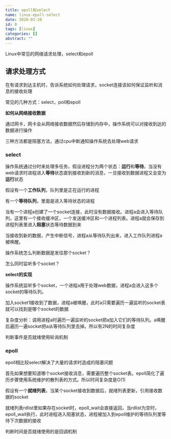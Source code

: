 ```yaml
---
title: epoll和select
name: linux-epoll-select
date: 2020-03-20
id: 0
tags: [linux]
categories: []
abstract: ""
---
```



Linux中常见的网络请求处理，select和epoll

<!--more-->

## 请求处理方式

在有请求到达主机时，告诉系统如何处理请求，socket连接该如何保证监听和消息的接收处理

常见的几种方式：select，poll和epoll

**如何从网络接收数据**

通过网卡，网卡会从网络接收数据然后存储到内存中，操作系统可以对接收到达的数据进行操作

三种方法都是阻塞方法，通过cpu中断通知操作系统去处理web请求

### select

操作系统通过分时来处理多任务，假设进程分为两个状态：**运行**和**等待**。当没有web请求时进程进入**等待**状态直到接收到新的消息，一旦接收到数据进程又会变为**运行**状态

假设有一个**工作队列**，队列里是正在运行的进程

有一个**等待队列**，里面是进入等待状态的进程

当有一个进程a创建了一个socket连接，此时没有数据接收。进程a会进入等待队列，这里有一个接收缓冲区，一个发送缓冲区和一个进程列表。进程a就会保存到进程列表里进入**阻塞**状态等待数据到来

当接收到新的数据，产生中断信号，进程a从等待队列出来，进入工作队列进程a被唤醒。

操作系统怎么判断数据是发往那个socket？

怎么同时监听多个socket？

**select的实现**

操作系统监听多个socket，一个进程a用于处理web数据，进程a会进入这多个socket的等待队列。

加入socket1接收到了数据，进程a被唤醒，此时a只需要遍历一遍监听的socket表就可以找到是哪个socket的数据

复杂度分析：调用进程a时遍历一遍监听的socket把a加入它们的等待队列。a唤醒后遍历一遍socket把a从等待队列里去掉。所以有2N的时间复杂度

判断事件是否就绪使用轮询机制

### epoll

epoll相比较select解决了大量的请求时造成的阻塞问题

首先如果想要知道哪个socket接收消息，需要遍历整个socket表。epoll简化了遍历步骤使用系统维护的散列表的方式。所以时间复杂度是O(1)

假设有一个**就绪列表**，当某个socket接收到数据后，就绪列表更新，引用接收数据的socket

就绪列表rdlist里如果存在socket时，epoll_wait会直接返回，当rdlist为空时，epoll_wait执行，此时进程进入阻塞状态，进程被加入到epoll维护的等待队列里等待下次数据的接收

判断时间是否就绪使用的是回调机制

